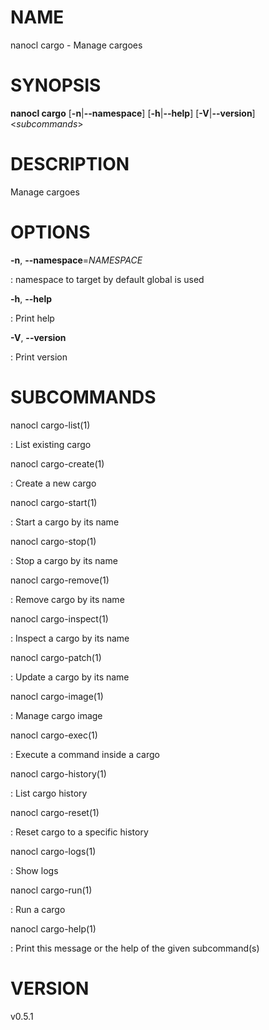 # NAME

nanocl cargo - Manage cargoes

# SYNOPSIS

**nanocl cargo** \[**-n**\|**\--namespace**\] \[**-h**\|**\--help**\]
\[**-V**\|**\--version**\] \<*subcommands*\>

# DESCRIPTION

Manage cargoes

# OPTIONS

**-n**, **\--namespace**=*NAMESPACE*

:   namespace to target by default global is used

**-h**, **\--help**

:   Print help

**-V**, **\--version**

:   Print version

# SUBCOMMANDS

nanocl cargo-list(1)

:   List existing cargo

nanocl cargo-create(1)

:   Create a new cargo

nanocl cargo-start(1)

:   Start a cargo by its name

nanocl cargo-stop(1)

:   Stop a cargo by its name

nanocl cargo-remove(1)

:   Remove cargo by its name

nanocl cargo-inspect(1)

:   Inspect a cargo by its name

nanocl cargo-patch(1)

:   Update a cargo by its name

nanocl cargo-image(1)

:   Manage cargo image

nanocl cargo-exec(1)

:   Execute a command inside a cargo

nanocl cargo-history(1)

:   List cargo history

nanocl cargo-reset(1)

:   Reset cargo to a specific history

nanocl cargo-logs(1)

:   Show logs

nanocl cargo-run(1)

:   Run a cargo

nanocl cargo-help(1)

:   Print this message or the help of the given subcommand(s)

# VERSION

v0.5.1
